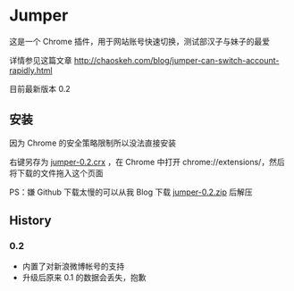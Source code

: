 Jumper
======

这是一个 Chrome 插件，用于网站账号快速切换，测试部汉子与妹子的最爱

详情参见这篇文章 http://chaoskeh.com/blog/jumper-can-switch-account-rapidly.html

目前最新版本 0.2

## 安装

因为 Chrome 的安全策略限制所以没法直接安装

右键另存为 [jumper-0.2.crx](https://github.com/edokeh/jumper/releases/download/0.2/jumper-0.2.crx) ，在 Chrome 中打开 chrome://extensions/，然后将下载的文件拖入这个页面

PS：嫌 Github 下载太慢的可以从我 Blog 下载 [jumper-0.2.zip](http://chaoskeh.com/uploads/attach/334f0419fe94c8a8c347dcbda42ae30a.zip) 后解压

## History

### 0.2
* 内置了对新浪微博帐号的支持
* 升级后原来 0.1 的数据会丢失，抱歉
